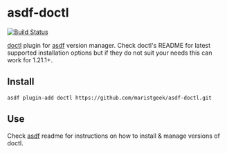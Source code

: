# asdf-doctl

[![Build Status](https://travis-ci.org/maristgeek/asdf-doctl.svg?branch=master)](https://travis-ci.org/maristgeek/asdf-doctl)

[doctl](https://github.com/digitalocean/doctl) plugin for [asdf](https://github.com/asdf-vm/asdf) version manager. Check doctl's README for latest supported installation options but if they do not suit your needs this can work for 1.21.1+.

## Install

```shell
asdf plugin-add doctl https://github.com/maristgeek/asdf-doctl.git
```

## Use

Check [asdf](https://github.com/asdf-vm/asdf) readme for instructions on how to install & manage versions of doctl.